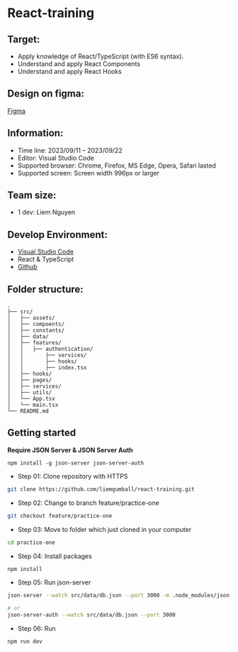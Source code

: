 # React-training

## Target:

-   Apply knowledge of React/TypeScript (with ES6 syntax).
-   Understand and apply React Components
-   Understand and apply React Hooks

## Design on figma:

[Figma](https://www.figma.com/file/IOcRRwJGcAWrGZaHUp3F7p/React-practice?type=design&node-id=1%3A63&mode=dev)

## Information:

-   Time line: 2023/09/11 – 2023/09/22
-   Editor: Visual Studio Code
-   Supported browser: Chrome, Firefox, MS Edge, Opera, Safari lasted
-   Supported screen: Screen width 996px or larger

## Team size:

-   1 dev: Liem Nguyen

## Develop Environment:

-   [Visual Studio Code](https://code.visualstudio.com/)
-   React & TypeScript
-   [Github](https://github.com/)

## Folder structure:

```
.
├── src/
│   ├── assets/
│   ├── compoents/
│   ├── constants/
│   ├── data/
│   ├── features/
│   │   ├── authentication/
│   │       ├── services/
│   │       ├── hooks/
│   │       ├── index.tsx
│   ├── hooks/
│   ├── pages/
│   ├── services/
│   ├── utils/
│   └── App.tsx
│   └── main.tsx
└── README.md
```

## Getting started

**Require JSON Server & JSON Server Auth**

```
npm install -g json-server json-server-auth
```

-   Step 01: Clone repository with HTTPS

```bash
git clone https://github.com/liemgumball/react-training.git
```

-   Step 02: Change to branch feature/practice-one

```bash
git checkout feature/practice-one
```

-   Step 03: Move to folder which just cloned in your computer

```bash
cd practice-one
```

-   Step 04: Install packages

```bash
npm install
```

-   Step 05: Run json-server

```bash
json-server --watch src/data/db.json --port 3000 -m .node_modules/json-server-auth

# or
json-server-auth --watch src/data/db.json --port 3000
```

-   Step 06: Run

```bash
npm run dev
```
